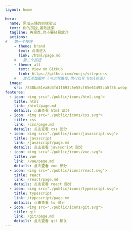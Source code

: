 ```yaml
---
layout: home

hero:
  name: 黑暗天使的前端笔记
  text: 你的孤独,虽败犹荣
  tagline: 再艰难,也不要轻易放弃
  actions:
#   第一个按钮
    - theme: brand
      text: 点击进入
      link: /html/page.md
    #   第二个按钮
    - theme: alt
      text: View on GitHub
      link: https://github.com/vuejs/vitepress
    #   首页添加图片 (可以写路径,也可以写 html标签)
  image:
    src: /838ba61ea8d3fd1f693c5e58cf65e61495ca5f56.webp
features:
  - icon: <img src="./public/icons/html.svg">
    title: html
    link: /html/page.md
    details: 点击查看 html 部分
  - icon: <img src="./public/icons/css.svg">
    title: css
    link: /css/page.md
    details: 点击查看 css 部分
  - icon: <img src="./public/icons/javascript.svg">
    title: javascript
    link: /javascript/page.md
    details: 点击查看 javascript 部分
  - icon: <img src="./public/icons/vue.svg">
    title: vue
    link: /vue/page.md
    details: 点击查看 vue 部分
  - icon: <img src="./public/icons/react.svg">
    title: react
    link: /react/page.md
    details: 点击查看 react 部分
  - icon: <img src="./public/icons/typescript.svg">
    title: typescript
    link: /typescript/page.md
    details: 点击查看 ts 部分
  - icon: <img src="./public/icons/git.svg">
    title: git
    link: /git/page.md
    details: 点击查看 git 相关
---
```

<!-- 首行不能有其他东西 -->
<!-- /* :root {
  --vp-home-hero-name-color: transparent;
  --vp-home-hero-name-background: -webkit-linear-gradient(120deg, #bd34fe 30%, #41d1ff);

  --vp-home-hero-image-background-image: linear-gradient(-45deg, #bd34fe 50%, #47caff 50%);
  --vp-home-hero-image-filter: blur(40px);
} */ -->
<style>

@media (min-width: 640px) {
  :root {
    --vp-home-hero-image-filter: blur(56px);
  }
}

@media (min-width: 960px) {
  :root {
    --vp-home-hero-image-filter: blur(72px);
  }
}

  .box{
  align-items:center;
}
</style>